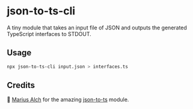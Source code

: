 # json-to-ts-cli

A tiny module that takes an input file of JSON and outputs the generated TypeScript interfaces to STDOUT.

## Usage

```bash
npx json-to-ts-cli input.json > interfaces.ts
```

## Credits

🎉 [Marius Alch](https://github.com/MariusAlch/) for the amazing [json-to-ts](https://github.com/MariusAlch/json-to-ts) module.
